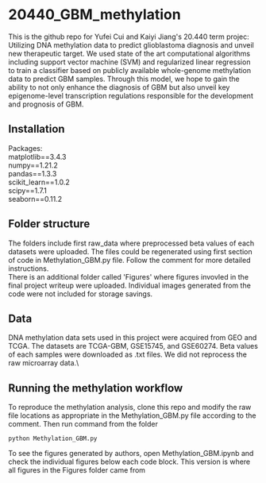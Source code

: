 # 20440_GBM_methylation
This is the github repo for Yufei Cui and Kaiyi Jiang's 20.440 term projec: Utilizing DNA methylation data to predict glioblastoma diagnosis and unveil new therapeutic target. We used state of the art computational algorithms including support vector machine (SVM) and regularized linear regression to train a classifier based on publicly available whole-genome methylation data to predict GBM samples. Through this model, we hope to gain the ability to not only enhance the diagnosis of GBM but also unveil key epigenome-level transcription regulations responsible for the development and prognosis of GBM. 
## Installation
Packages: \
matplotlib==3.4.3 \
numpy==1.21.2 \
pandas==1.3.3 \
scikit_learn==1.0.2 \
scipy==1.7.1 \
seaborn==0.11.2
## Folder structure
The folders include first raw_data where preprocessed beta values of each datasets were uploaded. The files could be regenerated using first section of code in Methylation_GBM.py file. Follow the comment for more detailed instructions.\
There is an additional folder called 'Figures' where figures invovled in the final project writeup were uploaded. Individual images generated from the code were not included for storage savings.
## Data
DNA methylation data sets used in this project were acquired from GEO and TCGA. The datasets are TCGA-GBM, GSE15745, and GSE60274. Beta values of each samples were downloaded as .txt files. We did not reprocess the raw microarray data.\
## Running the methylation workflow
To reproduce the methylation analysis, clone this repo and modify the raw file locations as appropriate in the Methylation_GBM.py file according to the comment. Then run command from the folder
```
python Methylation_GBM.py
```
To see the figures generated by authors, open Methylation_GBM.ipynb and check the individual figures below each code block. This version is where all figures in the Figures folder came from
